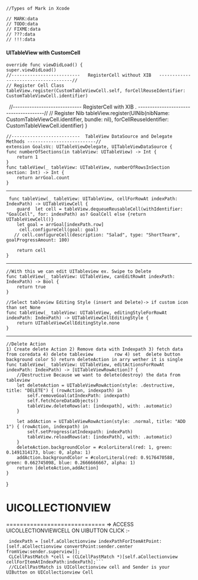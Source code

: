     //Types of Mark in Xcode

    // MARK:data
    // TODO:data
    // FIXME:data
    // ???:data
    // !!!:data

#### UITableView with CustomCell

    override func viewDidLoad() {
    super.viewDidLoad()
    //--------------------------   RegisterCell without XIB   -------------------------------------//
    // Register Cell Class
    tableView.register(CustomTableViewCell.self, forCellReuseIdentifier:
    CustomTableViewCell.identifier)
    //-----------------------------  RegisterCell with XIB .  --------------------------------------//
    // Register Nib
    tableView.register(UINib(nibName: CustomTableViewCell.identifier, bundle: nil),
    forCellReuseIdentifier: CustomTableViewCell.identifier)
     }
    
    //--------------------------  TableView DataSource and Delegate Methods --------------------------//
    extension GoalsVc: UITableViewDelegate, UITableViewDataSource {
    func numberOfSections(in tableView: UITableView) -> Int {
        return 1
    }
    func tableView(_ tableView: UITableView, numberOfRowsInSection section: Int) -> Int {
        return arrGoal.count
    }
---    

     func tableView(_ tableView: UITableView, cellForRowAt indexPath: IndexPath) -> UITableViewCell {
        guard  let cell = tableView.dequeueReusableCell(withIdentifier: "GoalCell", for: indexPath) as? GoalCell else {return UITableViewCell()}
        let goal = arrGoal[indexPath.row]
         cell.configureCell(goal: goal)
       // cell.configureCell(description: "Salad", type: "ShortTearm", goalProgressAmount: 100)
        
        return cell
    }
---   

    //With this we can edit UITableview ex. Swipe to Delete
    func tableView(_ tableView: UITableView, canEditRowAt indexPath: IndexPath) -> Bool {
        return true
    }
    
    //Select tableview Editing Style (insert and Delete)-> if custom icon than set None
    func tableView(_ tableView: UITableView, editingStyleForRowAt indexPath: IndexPath) -> UITableViewCellEditingStyle {
        return UITableViewCellEditingStyle.none
    }
---    

    //Delete Action
    1) Create delete Action 2) Remove data with Indexpath 3) fetch data from coredata 4) delete tableview        row 4) set  delete button background color 5) return deleteAction in arry wether it is single
    func tableView(_ tableView: UITableView, editActionsForRowAt indexPath: IndexPath) -> [UITableViewRowAction]? {
        //Destructive Because we want to delete(destroy) the data from tableview
        let deleteAction = UITableViewRowAction(style: .destructive, title: "DELETE") { (rowAction, indexpath) in
            self.removeGoal(atIndexPath: indexpath)
            self.fetchCoreDataObjects()
            tableView.deleteRows(at: [indexpath], with: .automatic)
        }
        
        let addAction = UITableViewRowAction(style: .normal, title: "ADD 1") { (rowAction, indexpath) in
            self.setProgress(atIndexpath: indexPath)
            tableView.reloadRows(at: [indexPath], with: .automatic)
        }
        deleteAction.backgroundColor = #colorLiteral(red: 1, green: 0.1491314173, blue: 0, alpha: 1)
        addAction.backgroundColor = #colorLiteral(red: 0.9176470588, green: 0.662745098, blue: 0.2666666667, alpha: 1)
        return [deleteAction,addAction]
    }
}

# UICOLLECTIONVIEW
=============================
=> ACCESS UICOLLECTIONVIEWCELL ON UIBUTTON CLICK :-
   ``` NSIndexPath *indexPath;
    indexPath = [self.aCollectionview indexPathForItemAtPoint:[self.aCollectionview convertPoint:sender.center fromView:sender.superview]];
    CLCellPastMatch *cell = (CLCellPastMatch *)[self.aCollectionview cellForItemAtIndexPath:indexPath];```
    //CLCellPastMatch is UICollectionview cell and Sender is your UIButton on UICollectionview Cell
